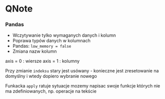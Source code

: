 # QNote

### Pandas

- Wczytywanie tylko wymaganych danych i kolumn
- Poprawa typów danych w kolumnach
- Pandas: `low_memory = false`
- Zmiana nazw kolumn


axis = 0 : wiersze
axis = 1 : kolumny

Przy zmianie `indeksu` stary jest usówany - konieczne jest zresetowanie na domyślny i wtedy dopiero wybranie nowego

Funkacka `apply` ratuje sytuacje mozemy napisac swoje funkcje których nie ma zdefiniowanych, np. operacje na tekście

